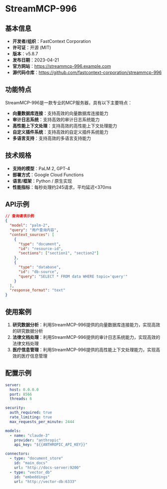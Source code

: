 # StreamMCP-996

## 基本信息

- **开发者/组织**：FastContext Corporation
- **许可证**：开源 (MIT)
- **版本**：v5.8.7
- **发布日期**：2023-04-21
- **官方网站**：https://streammcp-996.example.com
- **源代码仓库**：https://github.com/fastcontext-corporation/streammcp-996

## 功能特点

StreamMCP-996是一款专业的MCP服务器，具有以下主要特点：

- **向量数据库连接**：支持高效的向量数据库连接能力
- **审计日志系统**：支持高效的审计日志系统能力
- **高性能上下文处理**：支持高效的高性能上下文处理能力
- **自定义插件系统**：支持高效的自定义插件系统能力
- **多语言支持**：支持高效的多语言支持能力


## 技术规格

- **支持的模型**：PaLM 2, GPT-4
- **部署方式**：Google Cloud Functions
- **语言/框架**：Python / 原生实现
- **性能指标**：每秒处理约245请求，平均延迟<370ms

## API示例

```json
// 查询请求示例
{
  "model": "palm-2",
  "query": "用户查询内容",
  "context_sources": [
    {
      "type": "document",
      "id": "resource-id",
      "sections": ["section1", "section2"]
    },
    {
      "type": "database",
      "id": "db-source",
      "query": "SELECT * FROM data WHERE topic='query'"
    }
  ],
  "response_format": "text"
}
```

## 使用案例

1. **研究数据分析**：利用StreamMCP-996提供的向量数据库连接能力，实现高效的研究数据分析
2. **法律文档处理**：利用StreamMCP-996提供的审计日志系统能力，实现高效的法律文档处理
3. **医疗信息管理**：利用StreamMCP-996提供的高性能上下文处理能力，实现高效的医疗信息管理


## 配置示例

```yaml
server:
  host: 0.0.0.0
  port: 8566
  threads: 6

security:
  auth_required: true
  rate_limiting: true
  max_requests_per_minute: 2444

models:
  - name: "claude-3"
    provider: "anthropic"
    api_key: "${{ANTHROPIC_API_KEY}}"

connectors:
  - type: "document_store"
    id: "main_docs"
    url: "http://docs-server:9200"
  - type: "vector_db"
    id: "embeddings"
    url: "http://vector-db:6333"
```